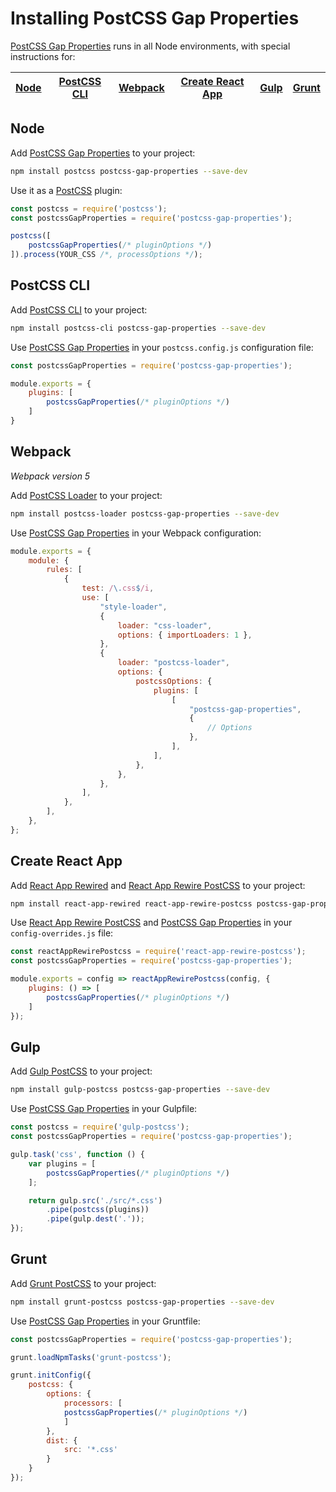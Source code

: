 # Installing PostCSS Gap Properties

[PostCSS Gap Properties] runs in all Node environments, with special instructions for:

| [Node](#node) | [PostCSS CLI](#postcss-cli) | [Webpack](#webpack) | [Create React App](#create-react-app) | [Gulp](#gulp) | [Grunt](#grunt) |
| --- | --- | --- | --- | --- | --- |

## Node

Add [PostCSS Gap Properties] to your project:

```bash
npm install postcss postcss-gap-properties --save-dev
```

Use it as a [PostCSS] plugin:

```js
const postcss = require('postcss');
const postcssGapProperties = require('postcss-gap-properties');

postcss([
	postcssGapProperties(/* pluginOptions */)
]).process(YOUR_CSS /*, processOptions */);
```

## PostCSS CLI

Add [PostCSS CLI] to your project:

```bash
npm install postcss-cli postcss-gap-properties --save-dev
```

Use [PostCSS Gap Properties] in your `postcss.config.js` configuration file:

```js
const postcssGapProperties = require('postcss-gap-properties');

module.exports = {
	plugins: [
		postcssGapProperties(/* pluginOptions */)
	]
}
```

## Webpack

_Webpack version 5_

Add [PostCSS Loader] to your project:

```bash
npm install postcss-loader postcss-gap-properties --save-dev
```

Use [PostCSS Gap Properties] in your Webpack configuration:

```js
module.exports = {
	module: {
		rules: [
			{
				test: /\.css$/i,
				use: [
					"style-loader",
					{
						loader: "css-loader",
						options: { importLoaders: 1 },
					},
					{
						loader: "postcss-loader",
						options: {
							postcssOptions: {
								plugins: [
									[
										"postcss-gap-properties",
										{
											// Options
										},
									],
								],
							},
						},
					},
				],
			},
		],
	},
};
```

## Create React App

Add [React App Rewired] and [React App Rewire PostCSS] to your project:

```bash
npm install react-app-rewired react-app-rewire-postcss postcss-gap-properties --save-dev
```

Use [React App Rewire PostCSS] and [PostCSS Gap Properties] in your
`config-overrides.js` file:

```js
const reactAppRewirePostcss = require('react-app-rewire-postcss');
const postcssGapProperties = require('postcss-gap-properties');

module.exports = config => reactAppRewirePostcss(config, {
	plugins: () => [
		postcssGapProperties(/* pluginOptions */)
	]
});
```

## Gulp

Add [Gulp PostCSS] to your project:

```bash
npm install gulp-postcss postcss-gap-properties --save-dev
```

Use [PostCSS Gap Properties] in your Gulpfile:

```js
const postcss = require('gulp-postcss');
const postcssGapProperties = require('postcss-gap-properties');

gulp.task('css', function () {
	var plugins = [
		postcssGapProperties(/* pluginOptions */)
	];

	return gulp.src('./src/*.css')
		.pipe(postcss(plugins))
		.pipe(gulp.dest('.'));
});
```

## Grunt

Add [Grunt PostCSS] to your project:

```bash
npm install grunt-postcss postcss-gap-properties --save-dev
```

Use [PostCSS Gap Properties] in your Gruntfile:

```js
const postcssGapProperties = require('postcss-gap-properties');

grunt.loadNpmTasks('grunt-postcss');

grunt.initConfig({
	postcss: {
		options: {
			processors: [
			postcssGapProperties(/* pluginOptions */)
			]
		},
		dist: {
			src: '*.css'
		}
	}
});
```

[Gulp PostCSS]: https://github.com/postcss/gulp-postcss
[Grunt PostCSS]: https://github.com/nDmitry/grunt-postcss
[PostCSS]: https://github.com/postcss/postcss
[PostCSS CLI]: https://github.com/postcss/postcss-cli
[PostCSS Loader]: https://github.com/postcss/postcss-loader
[PostCSS Gap Properties]: https://github.com/csstools/postcss-plugins/tree/main/plugins/postcss-gap-properties
[React App Rewire PostCSS]: https://github.com/csstools/react-app-rewire-postcss
[React App Rewired]: https://github.com/timarney/react-app-rewired

